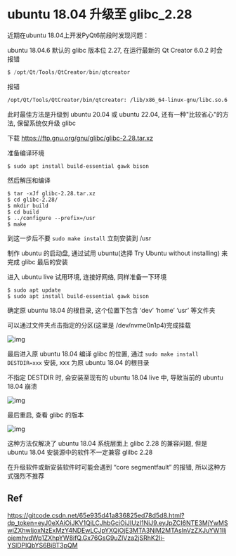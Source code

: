 # ubuntu 18.04 升级至 glibc_2.28


近期在ubuntu 18.04上开发PyQt6前段时发现问题：

ubuntu 18.04.6 默认的 glibc 版本位 2.27, 在运行最新的 Qt Creator 6.0.2 时会报错

```awk
$ /opt/Qt/Tools/QtCreator/bin/qtcreator
```

报错

```bash
/opt/Qt/Tools/QtCreator/bin/qtcreator: /lib/x86_64-linux-gnu/libc.so.6: version `glibc_2.28' not found
```

此时最佳方法是升级到 ubuntu 20.04 或 ubuntu 22.04, 还有一种"比较省心"的方法, 保留系统仅升级 glibc



下载 https://ftp.gnu.org/gnu/glibc/glibc-2.28.tar.xz

准备编译环境

```mipsasm
$ sudo apt install build-essential gawk bison
```

然后解压和编译

```shell
$ tar -xJf glibc-2.28.tar.xz
$ cd glibc-2.28/
$ mkdir build
$ cd build
$ ../configure --prefix=/usr
$ make
```

到这一步后不要 `sudo make install` 立刻安装到 /usr

制作 ubuntu 的启动盘, 通过试用 ubuntu(选择 Try Ubuntu without installing) 来完成 glibc 最后的安装

进入 ubuntu live 试用环境, 连接好网络, 同样准备一下环境

```mipsasm
$ sudo apt update
$ sudo apt install build-essential gawk bison
```

确定原 ubuntu 18.04 的根目录, 这个位置下包含 ‘dev’ ‘home’ ‘usr’ 等文件夹

可以通过文件夹点击指定的分区(这里是 /dev/nvme0n1p4)完成挂载

![img](https://img-blog.csdnimg.cn/img_convert/9cc241b83eadf2310c8f77503f9c17c3.png)

最后进入原 ubuntu 18.04 编译 glibc 的位置, 通过 `sudo make install DESTDIR=xxx` 安装, xxx 为原 ubuntu 18.04 的根目录

不指定 DESTDIR 时, 会安装至现有的 ubuntu 18.04 live 中, 导致当前的 ubuntu 18.04 崩溃

![img](https://img-blog.csdnimg.cn/img_convert/15bd30f22aa971b6258a0c467c37f2c6.png)

最后重启, 查看 glibc 的版本

![img](https://img-blog.csdnimg.cn/img_convert/6509b18411cf6513fa8f37d02fa3feda.png)

这种方法仅解决了 ubuntu 18.04 系统层面上 glibc 2.28 的兼容问题, 但是 ubuntu 18.04 安装源中的软件不一定兼容 glilbc 2.28

在升级软件或新安装软件时可能会遇到 “core segmentfault” 的报错, 所以这种方式强烈不推荐



## Ref

https://gitcode.csdn.net/65e935d41a836825ed78d5d8.html?dp_token=eyJ0eXAiOiJKV1QiLCJhbGciOiJIUzI1NiJ9.eyJpZCI6NTE3MjYwMSwiZXhwIjoxNzExMzY4NDEwLCJpYXQiOjE3MTA3NjM2MTAsInVzZXJuYW1lIjoiemhvdWp1ZXhpYW8ifQ.Gx76GsG9uZlVza2jSRhK2Ii-YSlDPlQbYS6BiBT3pQM

